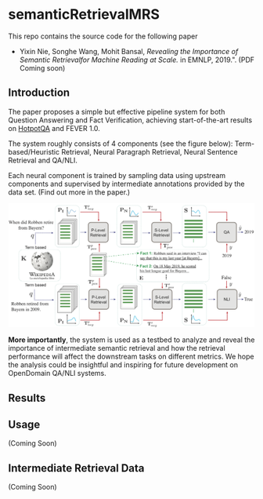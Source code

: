 # semanticRetrievalMRS
This repo contains the source code for the following paper 
* Yixin Nie, Songhe Wang, Mohit Bansal, *Revealing the Importance of Semantic Retrievalfor Machine Reading at Scale.* in EMNLP, 2019.". (PDF Coming soon)

## Introduction
The paper proposes a simple but effective pipeline system for both Question Answering and Fact Verification, achieving start-of-the-art results on [HotpotQA](https://hotpotqa.github.io) and FEVER 1.0.

The system roughly consists of 4 components (see the figure below): Term-based/Heuristic Retrieval, Neural Paragraph Retrieval, Neural Sentence Retrieval and QA/NLI.

Each neural component is trained by sampling data using upstream components and supervised by intermediate annotations provided by the data set. (Find out more in the paper.)

![pipeline_figure](img/pipeline_figure.png "Pipeline System")


**More importantly**, the system is used as a testbed to analyze and reveal the importance of intermediate semantic retrieval and how the retrieval performance will affect the downstream tasks on different metrics.
We hope the analysis could be insightful and inspiring for future development on OpenDomain QA/NLI systems. 
## Results


## Usage
(Coming Soon)

## Intermediate Retrieval Data
(Coming Soon)
